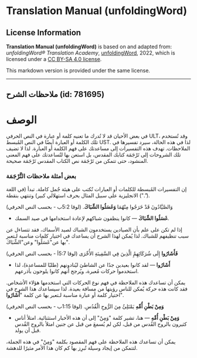 # Translation Manual (unfoldingWord)

## License Information

**Translation Manual (unfoldingWord)** is based on and adapted from: _unfoldingWord® Translation Academy_, [unfoldingWord](https://unfoldingword.org/utw), 2022, which is licensed under a [CC BY-SA 4.0 license](https://creativecommons.org/licenses/by-sa/4.0/legalcode.en).

This markdown version is provided under the same license.



--------------------------------

## ملاحظات الشرح (id: 781695)

الوصف
=====

في بعض الأحيان قد لا تُدرك ما تعنيه كلمة أو عبارة في النص الحرفي ULT، وقد تُستخدم تلك الكلمة أو العبارة أيضًا في النص المُبسط UST. لذا في هذه الحالة، سيرد تفسيرها في الملاحظات. تهدف هذه التفسيرات إلى مساعدتك على فهم الكلمة أو العبارة. لذا لا تضيف تلك الشروحات إلى تَرْجَمَة كتابك المقدس، بل استعن بها لتُساعدتك على فهم المعنى المنشود، حتى تتمكن من تَرْجَمَة نص الكتاب المقدس تَرْجَمَة صحيحة.

### بعض أمثلة ملاحظات التَّرْجَمَة

إن التفسيرات المُبسطة للكلمات أو العبارات تُكتب على هيئة جُمل كاملة. تبدأ (في اللغة الانجليزية على سبيل المثال بحرف استهلالي كبير) وتنتهي بنقطة (".”).

وَالصَّيَّادُونَ قَدْ خَرَجُوا مِنْهُمَا **وَغَسَلُوا الشِّبَاكَ**. (لوقا 5:2ب \- بحسب النص الحرفي)

* **غَسَلُوا الشِّبَاكَ** — كانوا ينظفون شباكهم لإعادة استخدامها في صيد السمك.

إذا لم تكن على علم بأن الصيادين يستخدمون الشباك لصيد الأسماك، فقد تتساءل عن سبب تنظيفهم للشباك. لذا يُمكن لهذا الشرح أن يساعدك في اختيار كلمات مناسبة لـتعبر بها عن"غَسَلُوا" وعن"الشِّبَاكَ".

**فَأَشَارُوا** إِلَى شُرَكَائِهِمُِ الَّذِينَ فِي السَّفِينَةِ الأُخْرَى (لوقا 5:7أ \- بحسب النص الحرفي)

* **أَشَارُوا** — لقد كانوا بعيدين جدًا عن الشاطئ ليُنادونهم (طلبًا للمساعدة)، لذا استخدموا حركات مُعبرة، ويُرجح أنهم كانوا يلوحون بأذرعهم.

يمكن أن تساعدك هذه الملاحظة في فهم نوع الحركات التي استخدمها هؤلاء الأشخاص. فقد كانت هذه حركة يُمكن للناس رؤيتها من مسافة بعيدة. لذا سيساعدك هذا الشرح في اختيار كلمة أو عبارة مناسبة لـتعبر بها عن كلمة "**أَشَارُوا**".

**وَمِنْ بَطْنِ أُمِّهِ** يَمْتَلِئُ مِنَ الرُّوحِ الْقُدُسِ. (لوقا 1:15ب \- بحسب النص الحرفي)

* **وَمِنْ بَطْنِ أُمِّهِ** — هنا، تشير كلمة "وَمِنْ" إلى أن هذه الأخبار استثنائية. امتلأ أناس كثيرون بالروح القُدس من قبل، لكن لم يُسمعَ من قبل عن جنين امتلأ بالروح القُدس قبل أن يولد.

يمكن أن تساعدك هذه الملاحظة على فهم المقصود بكلمة "وَمِنْ" في هذه الجملة، لتتمكن من إيجاد وسيلة تُبرِز بها كم كان هذا الأمر مثيرًا للدهشة.


